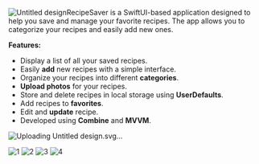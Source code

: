 ![Untitled design](https://github.com/user-attachments/assets/da8e6b51-b198-4860-9c9d-ac8645eccacd)RecipeSaver is a SwiftUI-based application designed to help you save and manage your favorite recipes. The app allows you to categorize your recipes and easily add new ones.


**Features:**
- Display a list of all your saved recipes.
- Easily **add** new recipes with a simple interface.
- Organize your recipes into different **categories**.
- **Upload photos** for your recipes.
- Store and delete recipes in local storage using **UserDefaults**.
- Add recipes to **favorites**.
- Edit and **update** recipe.
- Developed using **Combine** and **MVVM**.


![Uploading Untitled design.svg…]()




 
![1](https://github.com/user-attachments/assets/f2132b49-58d1-4ef8-8d1a-bc318c35d339)
![2](https://github.com/user-attachments/assets/094c121a-9841-4fbc-a324-793e41d4c22f)
![3](https://github.com/user-attachments/assets/5ca6e7f3-0650-45d4-9a0c-4f29a8ae2be8)
![4](https://github.com/user-attachments/assets/9889c5c4-f18f-4c97-8207-0c09ad322768)



